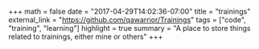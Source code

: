 +++
math = false
date = "2017-04-29T14:02:36-07:00"
title = "trainings"
external_link = "https://github.com/qawarrior/Trainings"
tags = ["code", "training", "learning"]
highlight = true
summary = "A place to store things related to trainings, either mine or others"
+++

